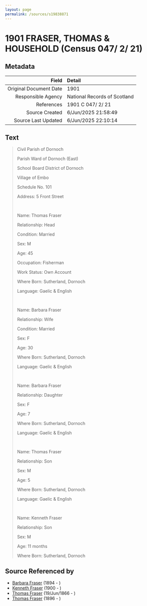 ```yaml
---
layout: page
permalink: /sources/s19838871
---
```


# 1901 FRASER, THOMAS & HOUSEHOLD (Census 047/ 2/ 21)

## Metadata
Field | Detail
---:|:---
Original Document Date | 1901
Responsible Agency | National Records of Scotland
References | 1901 C 047/ 2/ 21
Source Created | 6/Jun/2025 21:58:49
Source Last Updated | 6/Jun/2025 22:10:14

## Text

> Civil Parish of Dornoch
>
> Parish Ward of Dornoch (East)
>
> School Board District of Dornoch
>
> Village of Embo
>
> Schedule No. 101
>
> Address: 5 Front Street
>
> <br/>
>
> Name: Thomas Fraser
>
> Relationship: Head
>
> Condition: Married
>
> Sex: M
>
> Age: 45
>
> Occupation: Fisherman
>
> Work Status: Own Account
>
> Where Born: Sutherland, Dornoch
>
> Language: Gaelic & English
>
> <br/>
>
> Name: Barbara Fraser
>
> Relationship: Wife
>
> Condition: Married
>
> Sex: F
>
> Age: 30
>
> Where Born: Sutherland, Dornoch
>
> Language: Gaelic & English
>
> <br/>
>
> Name: Barbara Fraser
>
> Relationship: Daughter
>
> Sex: F
>
> Age: 7
>
> Where Born: Sutherland, Dornoch
>
> Language: Gaelic & English
>
> <br/>
>
> Name: Thomas Fraser
>
> Relationship: Son
>
> Sex: M
>
> Age: 5
>
> Where Born: Sutherland, Dornoch
>
> Language: Gaelic & English
>
> <br/>
>
> Name: Kenneth Fraser
>
> Relationship: Son
>
> Sex: M
>
> Age: 11 months
>
> Where Born: Sutherland, Dornoch
>

## Source Referenced by

* [Barbara Fraser](../people/@26057486@-barbara-fraser-b1894-d.md) (1894 - )
* [Kenneth Fraser](../people/@73587538@-kenneth-fraser-b1900-d.md) (1900 - )
* [Thomas Fraser](../people/@28777404@-thomas-fraser-b1866-6-19-d.md) (19/Jun/1866 - )
* [Thomas Fraser](../people/@41158088@-thomas-fraser-b1896-d.md) (1896 - )
